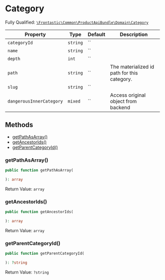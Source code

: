 #  Category

Fully Qualified: [`\Frontastic\Common\ProductApiBundle\Domain\Category`](../../../../src/php/ProductApiBundle/Domain/Category.php)



Property|Type|Default|Description
--------|----|-------|-----------
`categoryId`|`string`|``|
`name`|`string`|``|
`depth`|`int`|``|
`path`|`string`|``|The materialized id path for this category.
`slug`|`string`|``|
`dangerousInnerCategory`|`mixed`|``|Access original object from backend

## Methods

* [getPathAsArray()](#getpathasarray)
* [getAncestorIds()](#getancestorids)
* [getParentCategoryId()](#getparentcategoryid)


### getPathAsArray()


```php
public function getPathAsArray(
    
): array
```







Return Value: `array`

### getAncestorIds()


```php
public function getAncestorIds(
    
): array
```







Return Value: `array`

### getParentCategoryId()


```php
public function getParentCategoryId(
    
): ?string
```







Return Value: `?string`

